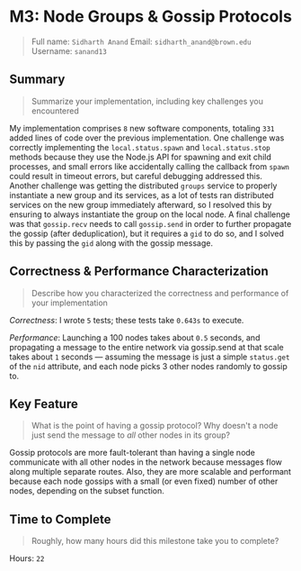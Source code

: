 # M3: Node Groups & Gossip Protocols
> Full name: `Sidharth Anand`
> Email:  `sidharth_anand@brown.edu`
> Username:  `sanand13`

## Summary
> Summarize your implementation, including key challenges you encountered

My implementation comprises `8` new software components, totaling `331` added lines of code over the previous implementation. One challenge was correctly implementing the `local.status.spawn` and `local.status.stop` methods because they use the Node.js API for spawning and exit child processes, and small errors like accidentally calling the callback from `spawn` could result in timeout errors, but careful debugging addressed this. Another challenge was getting the distributed `groups` service to properly instantiate a new group and its services, as a lot of tests ran distributed services on the new group immediately afterward, so I resolved this by ensuring to always instantiate the group on the local node. A final challenge was that `gossip.recv` needs to call `gossip.send` in order to further propagate the gossip (after deduplication), but it requires a `gid` to do so, and I solved this by passing the `gid` along with the gossip message.

## Correctness & Performance Characterization
> Describe how you characterized the correctness and performance of your implementation

*Correctness*: I wrote `5` tests; these tests take `0.643s` to execute. 

*Performance*: Launching a 100 nodes takes about `0.5` seconds, and propagating a message to the entire network via gossip.send at that scale takes about `1` seconds — assuming the message is just a simple `status.get` of the `nid` attribute, and each node picks 3 other nodes randomly to gossip to.

## Key Feature
> What is the point of having a gossip protocol? Why doesn't a node just send the message to _all_ other nodes in its group?

Gossip protocols are more fault-tolerant than having a single node communicate with all other nodes in the network because messages flow along multiple separate routes. Also, they are more scalable and performant because each node gossips with a small (or even fixed) number of other nodes, depending on the subset function.

## Time to Complete
> Roughly, how many hours did this milestone take you to complete?

Hours: `22`

